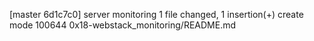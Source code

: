 [master 6d1c7c0] server monitoring
 1 file changed, 1 insertion(+)
 create mode 100644 0x18-webstack_monitoring/README.md
